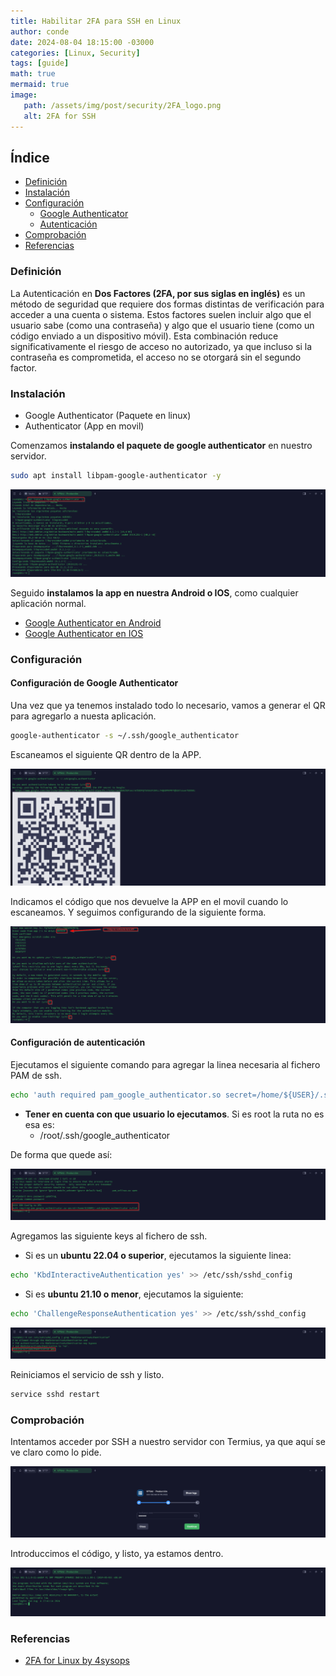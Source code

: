 ```yaml
---
title: Habilitar 2FA para SSH en Linux
author: conde
date: 2024-08-04 18:15:00 -03000 
categories: [Linux, Security]
tags: [guide]
math: true
mermaid: true
image: 
   path: /assets/img/post/security/2FA_logo.png
   alt: 2FA for SSH 
---
```


## Índice
- [Definición](#definición)
- [Instalación](#instalación)
- [Configuración](#configuración)
    - [Google Authenticator](#configuración-de-google-authenticator)
    - [Autenticación](#configuración-de-autenticación)
- [Comprobación](#comprobación)
- [Referencias](#referencias)

### Definición

La Autenticación en **Dos Factores (2FA, por sus siglas en inglés)** es un método de seguridad que requiere dos formas distintas de verificación para acceder a una cuenta o sistema. Estos factores suelen incluir algo que el usuario sabe (como una contraseña) y algo que el usuario tiene (como un código enviado a un dispositivo móvil). Esta combinación reduce significativamente el riesgo de acceso no autorizado, ya que incluso si la contraseña es comprometida, el acceso no se otorgará sin el segundo factor.

### Instalación

- Google Authenticator (Paquete en linux)
- Authenticator (App en movil)

Comenzamos **instalando el paquete de google authenticator** en nuestro servidor. 

```bash
sudo apt install libpam-google-authenticator -y
```

![PackageInstall](/assets/img/post/security/2FA-Install.png)

Seguido **instalamos la app en nuestra Android o IOS**, como cualquier aplicación normal. 

* [Google Authenticator en Android](https://play.google.com/store/apps/details?id=com.google.android.apps.authenticator2&hl=es&pli=1)
* [Google Authenticator en IOS](https://apps.apple.com/es/app/google-authenticator/id388497605)

### Configuración 

#### Configuración de Google Authenticator

Una vez que ya tenemos instalado todo lo necesario, vamos a generar el QR para agregarlo a nuesta aplicación. 

```bash
google-authenticator -s ~/.ssh/google_authenticator
```

Escaneamos el siguiente QR dentro de la APP. 

![PackageConfig](/assets/img/post/security/2FA-Config_1.png)

Indicamos el código que nos devuelve la APP en el movil cuando lo escaneamos. Y seguimos configurando de la siguiente forma.

![PackageConfig2](/assets/img/post/security/2FA-Config_2.png)


#### Configuración de autenticación
Ejecutamos el siguiente comando para agregar la linea necesaria al fichero PAM de ssh. 

```bash
echo 'auth required pam_google_authenticator.so secret=/home/${USER}/.ssh/google_authenticator nullok' >> /etc/pam.d/sshd
```

* **Tener en cuenta con que usuario lo ejecutamos**. Si es root la ruta no es esa es: 
    * /root/.ssh/google_authenticator 

De forma que quede así: 

![PackageConfig3](/assets/img/post/security/2FA-Config_3.png)

Agregamos las siguiente keys al fichero de ssh. 

* Si es un **ubuntu 22.04 o superior**, ejecutamos la siguiente linea: 

```bash
echo 'KbdInteractiveAuthentication yes' >> /etc/ssh/sshd_config 
```

* Si es **ubuntu 21.10 o menor**, ejecutamos la siguiente: 

```bash
echo 'ChallengeResponseAuthentication yes' >> /etc/ssh/sshd_config 
```

![PackageConfig4](/assets/img/post/security/2FA-Config_4.png)

Reiniciamos el servicio de ssh y listo. 

```bash
service sshd restart
```

### Comprobación 
Intentamos acceder por SSH a nuestro servidor con Termius, ya que aquí se ve claro como lo pide. 

![PackageConfig5](/assets/img/post/security/2FA-Config_5.png)

Introduccimos el código, y listo, ya estamos dentro. 

![PackageConfig6](/assets/img/post/security/2FA-Config_6.png)

### Referencias
* [2FA for Linux by 4sysops](https://4sysops.com/archives/enable-two-factor-authentication-for-ssh-in-linux/)